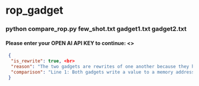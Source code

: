 # rop_gadget

### python compare_rop.py few_shot.txt gadget1.txt gadget2.txt 
#### Please enter your OPEN AI API KEY to continue: <<Enter your OPEN AI API KEY>>


```json
 {
  "is_rewrite": true, <br>
  "reason": "The two gadgets are rewrites of one another because they have the same sequence of operations and perform the same function.", <br>
  "comparison": "Line 1: Both gadgets write a value to a memory address\n\nLine 2: GADGET1 writes the value from %rax, while GADGET2 writes the value from %r13\n\nLine 3: Both gadgets zero out the %rax register\n\nLine 4: GADGET2 transfers control to the next gadget in the ROP chain, while GADGET1 uses the 'ret' instruction to transfer control" <br>
 }
```

